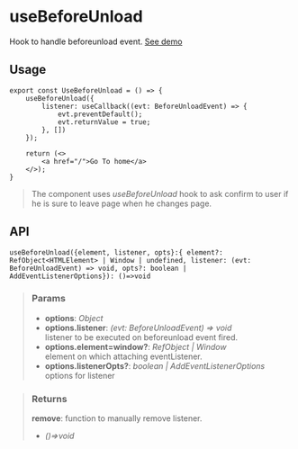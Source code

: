 # useBeforeUnload
Hook to handle beforeunload event. [See demo](https://ndriadev.github.io/react-tools/#/hooks/events/useBeforeUnload)

## Usage

```tsx
export const UseBeforeUnload = () => {
	useBeforeUnload({
		listener: useCallback((evt: BeforeUnloadEvent) => {
			evt.preventDefault();
			evt.returnValue = true;
		}, [])
	});

	return (<>
		<a href="/">Go To home</a>
	</>);
}
```

> The component uses _useBeforeUnload_ hook to ask confirm to user if he is sure to leave page when he changes page.


## API

```tsx
useBeforeUnload({element, listener, opts}:{ element?: RefObject<HTMLElement> | Window | undefined, listener: (evt: BeforeUnloadEvent) => void, opts?: boolean | AddEventListenerOptions}): ()=>void
```

> ### Params
>
> - __options__: _Object_
> - __options.listener__: _(evt: BeforeUnloadEvent) => void_  
listener to be executed on beforeunload event fired.
> - __options.element=window?__: _RefObject<HTMLElement> | Window_  
element on which attaching eventListener.
> - __options.listenerOpts?__: _boolean | AddEventListenerOptions_  
options for listener
>

> ### Returns
>
> __remove__: function to manually remove listener.
> - _()=>void_  
>